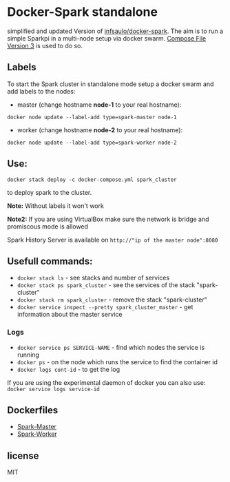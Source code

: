 
# Docker-Spark standalone

simplified and updated Version of [infsaulo/docker-spark](https://github.com/infsaulo/docker-spark).
The aim is to run a simple Sparkpi in a multi-node setup via docker swarm.
[Compose File Version 3](https://docs.docker.com/compose/compose-file/) is used to do so.

## Labels

To start the Spark cluster in standalone mode setup a docker swarm and add labels to the nodes:

- master (change hostname **node-1** to your real hostname):

`docker node update --label-add type=spark-master node-1`

- worker (change hostname **node-2** to your real hostname):

`docker node update --label-add type=spark-worker node-2`

## Use:

`docker stack deploy -c docker-compose.yml spark_cluster`

to deploy spark to the cluster. 

**Note:** Without labels it won't work

**Note2:** If you are using VirtualBox make sure the network is bridge and promiscous mode is allowed

Spark History Server is available on `http://"ip of the master node":8080`

## Usefull commands:

- `docker stack ls` - see stacks and number of services
- `docker stack ps spark_cluster` - see the services of the stack "spark-cluster"
- `docker stack rm spark_cluster` - remove the stack "spark-cluster"
- `docker service inspect --pretty spark_cluster_master` - get information about the master service

### Logs
- `docker service ps SERVICE-NAME` - find which nodes the service is running
- `docker ps` - on the node which runs the service to find the container id
- `docker logs cont-id` - to get the log

If you are using the experimental daemon of docker you can also use: `docker service logs service-id`

## Dockerfiles

- [Spark-Master](https://github.com/Danny4927/docker-spark-master)
- [Spark-Worker](https://github.com/Danny4927/docker-spark-worker)

## license

MIT
